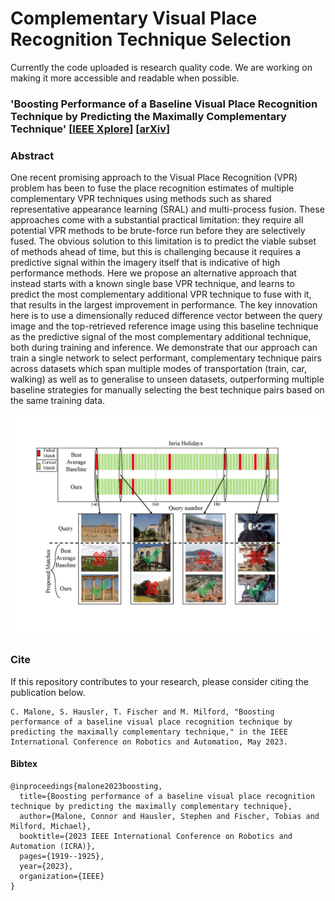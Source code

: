 # Complementary Visual Place Recognition Technique Selection

Currently the code uploaded is research quality code. We are working on making it more accessible and readable when possible.

### 'Boosting Performance of a Baseline Visual Place Recognition Technique by Predicting the Maximally Complementary Technique' \[[IEEE Xplore](https://ieeexplore.ieee.org/abstract/document/10161561)]  \[[arXiv](https://arxiv.org/abs/2210.07509)]

### Abstract
One recent promising approach to the Visual Place Recognition (VPR) problem has been to fuse the place recognition estimates of multiple complementary VPR techniques using methods such as shared representative appearance learning (SRAL) and multi-process fusion. These approaches come with a substantial practical limitation: they require all potential VPR methods to be brute-force run before they are selectively fused. The obvious solution to this limitation is to predict the viable subset of methods ahead of time, but this is challenging because it requires a predictive signal within the imagery itself that is indicative of high performance methods. Here we propose an alternative approach that instead starts with a known single base VPR technique, and learns to predict the most complementary additional VPR technique to fuse with it, that results in the largest improvement in performance. The key innovation here is to use a dimensionally reduced difference vector between the query image and the top-retrieved reference image using this baseline technique as the predictive signal of the most complementary additional technique, both during training and inference. We demonstrate that our approach can train a single network to select performant, complementary technique pairs across datasets which span multiple modes of transportation (train, car, walking) as well as to generalise to unseen datasets, outperforming multiple baseline strategies for manually selecting the best technique pairs based on the same training data.

![Error](https://github.com/CMalone-Jupiter/VPR_Pair_Predict/blob/main/imgs/front_page_fig.png)

### Cite
If this repository contributes to your research, please consider citing the publication below.
```
C. Malone, S. Hausler, T. Fischer and M. Milford, "Boosting performance of a baseline visual place recognition technique by predicting the maximally complementary technique," in the IEEE International Conference on Robotics and Automation, May 2023.
```
#### Bibtex
```
@inproceedings{malone2023boosting,
  title={Boosting performance of a baseline visual place recognition technique by predicting the maximally complementary technique},
  author={Malone, Connor and Hausler, Stephen and Fischer, Tobias and Milford, Michael},
  booktitle={2023 IEEE International Conference on Robotics and Automation (ICRA)},
  pages={1919--1925},
  year={2023},
  organization={IEEE}
}
```
